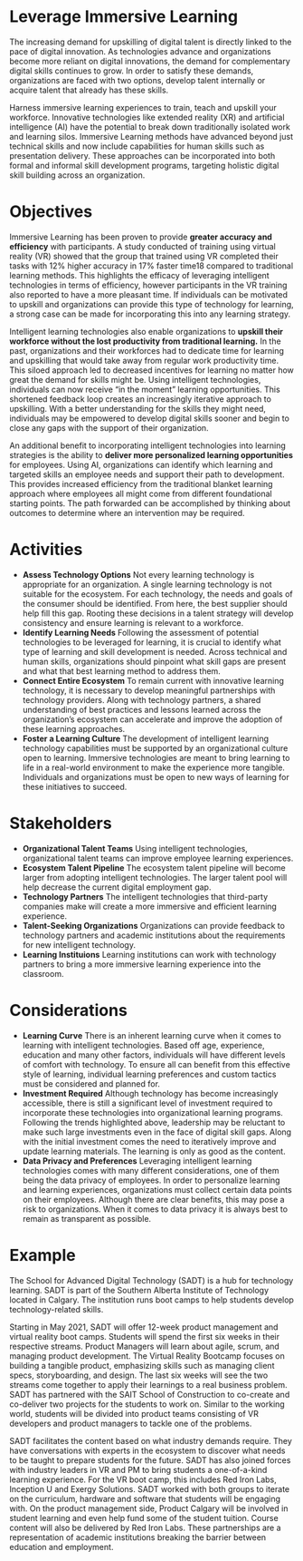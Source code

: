 # Leverage Immersive Learning
The increasing demand for upskilling of digital talent is directly linked to the pace of digital innovation. As technologies advance and organizations become more reliant on digital innovations, the demand for complementary digital skills continues to grow. In order to satisfy these demands, organizations are faced with two options, develop talent internally or acquire talent that already has these skills.

Harness immersive learning experiences to train, teach and upskill your workforce. Innovative technologies like extended reality (XR) and artificial intelligence (AI) have the potential to break down traditionally isolated work and learning silos. Immersive Learning methods have advanced beyond just technical skills and now include capabilities for human skills such as presentation delivery. These approaches can be incorporated into both formal and informal skill development programs, targeting holistic digital skill building across an organization.

# Objectives
Immersive Learning has been proven to provide **greater accuracy and efficiency** with participants. A study conducted of training using virtual reality (VR) showed that the group that trained using VR completed their tasks with 12% higher accuracy in 17% faster time18 compared to traditional learning methods. This highlights the efficacy of leveraging intelligent technologies in terms of efficiency, however participants in the VR training also reported to have a more pleasant time. If individuals can be motivated to upskill and organizations can provide this type of technology for learning, a strong case can be made for incorporating this into any learning strategy.

Intelligent learning technologies also enable organizations to **upskill their workforce without the lost productivity from traditional learning.** In the past, organizations and their workforces had to dedicate time for learning and upskilling that would take away from regular work productivity time. This siloed approach led to decreased incentives for learning no matter how great the demand for skills might be. Using intelligent technologies, individuals can now receive “in the moment” learning opportunities. This shortened feedback loop creates an increasingly iterative approach to upskilling. With a better understanding for the skills they might need, individuals may be empowered to develop digital skills sooner and begin to close any gaps with the support of their organization.

An additional benefit to incorporating intelligent technologies into learning strategies is the ability to **deliver more personalized learning opportunities** for employees. Using AI, organizations can identify which learning and targeted skills an employee needs and support their path to development. This provides increased efficiency from the traditional blanket learning approach where employees all might come from different foundational starting points. The path forwarded can be accomplished by thinking about outcomes to determine where an intervention may be required.

# Activities
* **Assess Technology Options** Not every learning technology is appropriate for an organization. A single learning technology is not suitable for the ecosystem. For each technology, the needs and goals of the consumer should be identified. From here, the best supplier should help fill this gap. Rooting these decisions in a talent strategy will develop consistency and ensure learning is relevant to a workforce.
* **Identify Learning Needs** Following the assessment of potential technologies to be leveraged for learning, it is crucial to identify what type of learning and skill development is needed. Across technical and human skills, organizations should pinpoint what skill gaps are present and what that best learning method to address them. 
* **Connect Entire Ecosystem** To remain current with innovative learning technology, it is necessary to develop meaningful partnerships with technology providers. Along with technology partners, a shared understanding of best practices and lessons learned across the organization’s ecosystem can accelerate and improve the adoption of these learning approaches.
* **Foster a Learning Culture** The development of intelligent learning technology capabilities must be supported by an organizational culture open to learning. Immersive technologies are meant to bring learning to life in a real-world environment to make the experience more tangible. Individuals and organizations must be open to new ways of learning for these initiatives to succeed. 

# Stakeholders
* **Organizational Talent Teams** Using intelligent technologies, organizational talent teams can improve employee learning experiences.
* **Ecosystem Talent Pipeline** The ecosystem talent pipeline will become larger from adopting intelligent technologies. The larger talent pool will help decrease the current digital employment gap.
* **Technology Partners** The intelligent technologies that third-party companies make will create a more immersive and efficient learning experience.
* **Talent-Seeking Organizations** Organizations can provide feedback to technology partners and academic institutions about the requirements for new intelligent technology.
* **Learning Instituions** Learning institutions can work with technology partners to bring a more immersive learning experience into the classroom.

# Considerations
* **Learning Curve** There is an inherent learning curve when it comes to learning with intelligent technologies. Based off age, experience, education and many other factors, individuals will have different levels of comfort with technology. To ensure all can benefit from this effective style of learning, individual learning preferences and custom tactics must be considered and planned for. 
* **Investment Required** Although technology has become increasingly accessible, there is still a significant level of investment required to incorporate these technologies into organizational learning programs. Following the trends highlighted above, leadership may be reluctant to make such large investments even in the face of digital skill gaps. Along with the initial investment comes the need to iteratively improve and update learning materials. The learning is only as good as the content. 
* **Data Privacy and Preferences** Leveraging intelligent learning technologies comes with many different considerations, one of them being the data privacy of employees. In order to personalize learning and learning experiences, organizations must collect certain data points on their employees. Although there are clear benefits, this may pose a risk to organizations. When it comes to data privacy it is always best to remain as transparent as possible. 

# Example
The School for Advanced Digital Technology (SADT) is a hub for technology learning. SADT is part of the Southern Alberta Institute of Technology located in Calgary. The institution runs boot camps to help students develop technology-related skills. 

Starting in May 2021, SADT will offer 12-week product management and virtual reality boot camps. Students will spend the first six weeks in their respective streams. Product Managers will learn about agile, scrum, and managing product development. The Virtual Reality Bootcamp focuses on building a tangible product, emphasizing skills such as managing client specs, storyboarding, and design. The last six weeks will see the two streams come together to apply their learnings to a real business problem. SADT has partnered with the SAIT School of Construction to co-create and co-deliver two projects for the students to work on. Similar to the working world, students will be divided into product teams consisting of VR developers and product managers to tackle one of the problems.

SADT facilitates the content based on what industry demands require. They have conversations with experts in the ecosystem to discover what needs to be taught to prepare students for the future. SADT has also joined forces with industry leaders in VR and PM to bring students a one-of-a-kind learning experience. For the VR boot camp, this includes Red Iron Labs, Inception U and Exergy Solutions. SADT worked with both groups to iterate on the curriculum, hardware and software that students will be engaging with. On the product management side, Product Calgary will be involved in student learning and even help fund some of the student tuition. Course content will also be delivered by Red Iron Labs. These partnerships are a representation of academic institutions breaking the barrier between education and employment. 



